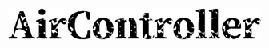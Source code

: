 ![AirController](https://raw.githubusercontent.com/yuanhoujun/material/main/AirController/images/logo.png)
